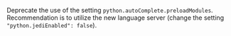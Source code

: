 Deprecate the use of the setting `python.autoComplete.preloadModules`. Recommendation is to utilize the new language server (change the setting `"python.jediEnabled": false`).
